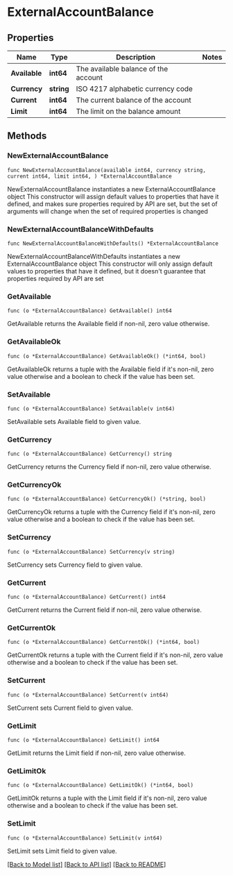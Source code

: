 # ExternalAccountBalance

## Properties

Name | Type | Description | Notes
------------ | ------------- | ------------- | -------------
**Available** | **int64** | The available balance of the account | 
**Currency** | **string** | ISO 4217 alphabetic currency code | 
**Current** | **int64** | The current balance of the account | 
**Limit** | **int64** | The limit on the balance amount | 

## Methods

### NewExternalAccountBalance

`func NewExternalAccountBalance(available int64, currency string, current int64, limit int64, ) *ExternalAccountBalance`

NewExternalAccountBalance instantiates a new ExternalAccountBalance object
This constructor will assign default values to properties that have it defined,
and makes sure properties required by API are set, but the set of arguments
will change when the set of required properties is changed

### NewExternalAccountBalanceWithDefaults

`func NewExternalAccountBalanceWithDefaults() *ExternalAccountBalance`

NewExternalAccountBalanceWithDefaults instantiates a new ExternalAccountBalance object
This constructor will only assign default values to properties that have it defined,
but it doesn't guarantee that properties required by API are set

### GetAvailable

`func (o *ExternalAccountBalance) GetAvailable() int64`

GetAvailable returns the Available field if non-nil, zero value otherwise.

### GetAvailableOk

`func (o *ExternalAccountBalance) GetAvailableOk() (*int64, bool)`

GetAvailableOk returns a tuple with the Available field if it's non-nil, zero value otherwise
and a boolean to check if the value has been set.

### SetAvailable

`func (o *ExternalAccountBalance) SetAvailable(v int64)`

SetAvailable sets Available field to given value.


### GetCurrency

`func (o *ExternalAccountBalance) GetCurrency() string`

GetCurrency returns the Currency field if non-nil, zero value otherwise.

### GetCurrencyOk

`func (o *ExternalAccountBalance) GetCurrencyOk() (*string, bool)`

GetCurrencyOk returns a tuple with the Currency field if it's non-nil, zero value otherwise
and a boolean to check if the value has been set.

### SetCurrency

`func (o *ExternalAccountBalance) SetCurrency(v string)`

SetCurrency sets Currency field to given value.


### GetCurrent

`func (o *ExternalAccountBalance) GetCurrent() int64`

GetCurrent returns the Current field if non-nil, zero value otherwise.

### GetCurrentOk

`func (o *ExternalAccountBalance) GetCurrentOk() (*int64, bool)`

GetCurrentOk returns a tuple with the Current field if it's non-nil, zero value otherwise
and a boolean to check if the value has been set.

### SetCurrent

`func (o *ExternalAccountBalance) SetCurrent(v int64)`

SetCurrent sets Current field to given value.


### GetLimit

`func (o *ExternalAccountBalance) GetLimit() int64`

GetLimit returns the Limit field if non-nil, zero value otherwise.

### GetLimitOk

`func (o *ExternalAccountBalance) GetLimitOk() (*int64, bool)`

GetLimitOk returns a tuple with the Limit field if it's non-nil, zero value otherwise
and a boolean to check if the value has been set.

### SetLimit

`func (o *ExternalAccountBalance) SetLimit(v int64)`

SetLimit sets Limit field to given value.



[[Back to Model list]](../README.md#documentation-for-models) [[Back to API list]](../README.md#documentation-for-api-endpoints) [[Back to README]](../README.md)


